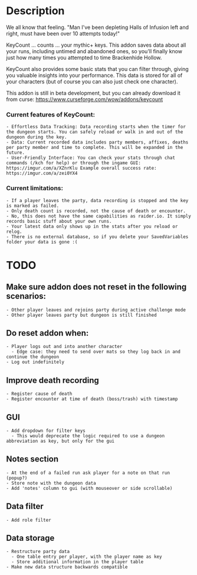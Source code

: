 # Description
We all know that feeling.
"Man I've been depleting Halls of Infusion left and right, must have been over 10 attempts today!"

KeyCount ... counts ... your mythic+ keys. This addon saves data about all your runs, including untimed and abandoned ones, so you'll finally know just how many times you attempted to time Brackenhide Hollow.

KeyCount also provides some basic stats that you can filter through, giving you valuable insights into your performance. This data is stored for all of your characters (but of course you can also just check one character).

This addon is still in beta development, but you can already download it from curse: https://www.curseforge.com/wow/addons/keycount

### Current features of KeyCount:
    - Effortless Data Tracking: Data recording starts when the timer for the dungeon starts. You can safely reload or walk in and out of the dungeon during the key.
    - Data: Current recorded data includes party members, affixes, deaths per party member and time to complete. This will be expanded in the future.
    - User-Friendly Interface: You can check your stats through chat commands (/kch for help) or through the ingame GUI: https://imgur.com/a/XZnrKlu Example overall success rate: https://imgur.com/a/zei0YX4

### Current limitations:
    - If a player leaves the party, data recording is stopped and the key is marked as failed.
    - Only death count is recorded, not the cause of death or encounter.
    - No, this does not have the same capabilities as raider.io. It simply records basic stuff about your own runs.
    - Your latest data only shows up in the stats after you reload or relog.
    - There is no external database, so if you delete your SavedVariables folder your data is gone :(

# TODO
## Make sure addon does not reset in the following scenarios:
    - Other player leaves and rejoins party during active challenge mode
    - Other player leaves party but dungeon is still finished

## Do reset addon when:
    - Player logs out and into another character
      - Edge case: they need to send over mats so they log back in and continue the dungeon
    - Log out indefinitely

## Improve death recording
    - Register cause of death
    - Register encounter at time of death (boss/trash) with timestamp

## GUI
    - Add dropdown for filter keys
      - This would deprecate the logic required to use a dungeon abbreviation as key, but only for the gui

## Notes section
    - At the end of a failed run ask player for a note on that run (popup?)
    - Store note with the dungeon data
    - Add 'notes' column to gui (with mouseover or side scrollable)

## Data filter
    - Add role filter

## Data storage
    - Restructure party data
      - One table entry per player, with the player name as key
      - Store additional information in the player table
    - Make new data structure backwards compatible
